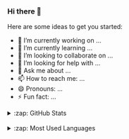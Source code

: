 ### Hi there 👋




Here are some ideas to get you started:

- 🔭 I’m currently working on ...
- 🌱 I’m currently learning ...
- 👯 I’m looking to collaborate on ...
- 🤔 I’m looking for help with ...
- 💬 Ask me about ...
- 📫 How to reach me: ...
- 😄 Pronouns: ...
- ⚡ Fun fact: ...

<details>
  <summary>:zap: GitHub Stats</summary>

  <img align="left" alt="Aleksander  GitHub Stats" src="https://github-readme-stats.vercel.app/api?username=alekszone&show_icons=true&hide_border=true" />

</details>
<br/>


<details>
  <summary>:zap: Most Used Languages</summary>

<img align="left" alt="Aleksander  GitHub Top Languages" src="https://github-readme-stats.vercel.app/api/top-langs/?username=alekszone" />

</details>





